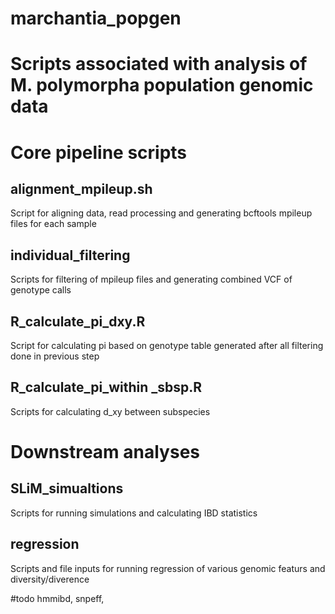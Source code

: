 # marchantia_popgen
# Scripts associated with analysis of M. polymorpha population genomic data

# Core pipeline scripts

## alignment_mpileup.sh
Script for aligning data, read processing and generating bcftools mpileup files for each sample

## individual_filtering
Scripts for filtering of mpileup files and generating combined VCF of genotype calls

## R_calculate_pi_dxy.R
Script for calculating pi based on genotype table generated after all filtering done in previous step

## R_calculate_pi_within _sbsp.R
Scripts for calculating d_xy between subspecies

# Downstream analyses
## SLiM_simualtions
Scripts for running simulations and calculating IBD statistics

## regression
Scripts and file inputs for running regression of various genomic featurs and diversity/diverence

#todo hmmibd, snpeff, 
